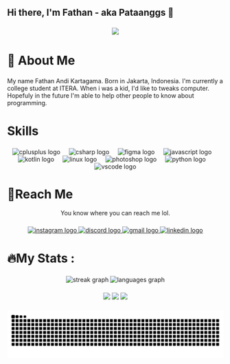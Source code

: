 <h2 align="left">Hi there, I'm Fathan - aka Pataanggs 👋</h2>

###

<div align="center">
  <img height="200" src="img/1256745.jpg"  />
</div>

###

<h1 align="left">👨 About Me</h1>

###

<p align="left">My name Fathan Andi Kartagama. Born in Jakarta, Indonesia. I'm currently a college student at ITERA. When i was a kid, I'd like to tweaks computer. Hopefuly in the future I'm able to help other people to know about programming.</p>

###

<h1 align="left">Skills</h1>

###

<div align="center">
  <img src="https://cdn.jsdelivr.net/gh/devicons/devicon/icons/cplusplus/cplusplus-original.svg" height="30" alt="cplusplus logo"  />
  <img width="12" />
  <img src="https://cdn.jsdelivr.net/gh/devicons/devicon/icons/csharp/csharp-original.svg" height="30" alt="csharp logo"  />
  <img width="12" />
  <img src="https://cdn.jsdelivr.net/gh/devicons/devicon/icons/figma/figma-original.svg" height="30" alt="figma logo"  />
  <img width="12" />
  <img src="https://cdn.jsdelivr.net/gh/devicons/devicon/icons/javascript/javascript-original.svg" height="30" alt="javascript logo"  />
  <img width="12" />
  <img src="https://cdn.jsdelivr.net/gh/devicons/devicon/icons/kotlin/kotlin-original.svg" height="30" alt="kotlin logo"  />
  <img width="12" />
  <img src="https://cdn.jsdelivr.net/gh/devicons/devicon/icons/linux/linux-original.svg" height="30" alt="linux logo"  />
  <img width="12" />
  <img src="https://cdn.jsdelivr.net/gh/devicons/devicon/icons/photoshop/photoshop-plain.svg" height="30" alt="photoshop logo"  />
  <img width="12" />
  <img src="https://cdn.jsdelivr.net/gh/devicons/devicon/icons/python/python-original.svg" height="30" alt="python logo"  />
  <img width="12" />
  <img src="https://cdn.jsdelivr.net/gh/devicons/devicon/icons/vscode/vscode-original.svg" height="30" alt="vscode logo"  />
</div>

###

<h1 align="left">💬Reach Me</h1>
<p align="center"> You know where you can reach me lol. </p>

###

<div align="center">
  <a href="https://www.instagram.com/pataangg/" target="_blank">
    <img src="https://img.shields.io/static/v1?message=Instagram&logo=instagram&label=&color=E4405F&logoColor=white&labelColor=&style=for-the-badge" height="35" alt="instagram logo"  />
  </a>
  <a href="https://discord.gg/user/pataangg" target="_blank">
    <img src="https://img.shields.io/static/v1?message=Discord&logo=discord&label=&color=7289DA&logoColor=white&labelColor=&style=for-the-badge" height="35" alt="discord logo"  />
  </a>
  <a href="kartagama.fathan@gmail.com" target="_blank">
    <img src="https://img.shields.io/static/v1?message=Gmail&logo=gmail&label=&color=D14836&logoColor=white&labelColor=&style=for-the-badge" height="35" alt="gmail logo"  />
  </a>
  <a href="https://www.linkedin.com/in/kartagamafathan/" target="_blank">
    <img src="https://img.shields.io/static/v1?message=LinkedIn&logo=linkedin&label=&color=0077B5&logoColor=white&labelColor=&style=for-the-badge" height="35" alt="linkedin logo"  />
  </a>
</div>

###
<h1 align="left">🔥My Stats :</h1>

###

<div align="center">
  <img src="https://streak-stats.demolab.com?user=pataanggs&locale=en&mode=daily&theme=dark&hide_border=false&border_radius=5&order=3" height="220" alt="streak graph"  />
  <img src="https://github-readme-stats.vercel.app/api/top-langs/?username=pataanggs&layout=compact&theme=dark&hide_border=false&border_radius=5" height="220" alt="languages graph"  />
</div>

###
<div align="center">
  <img src="https://img.shields.io/github/followers/pataanggs?style=for-the-badge&logo=github&logoColor=FFFFFF&labelColor=323543&color=323543&link=https%3A%2F%2Fgithub.com%2Fusers%2Ffollow%3Ftarget%3Dpataanggs" height="30"/>
  <img src="https://img.shields.io/github/stars/pataanggs?style=for-the-badge&logo=github&logoColor=FFFFFF&labelColor=E3B341&color=E3B341" height="30"/>
  <img src="https://api.visitorbadge.io/api/visitors?path=https%3A%2F%2Fgithub.com%2Fpataanggs&countColor=%23263759" height="30"/>

###
</div>

<img src="https://raw.githubusercontent.com/pataanggs/pataanggs/output/snake.svg" alt="Snake animation" />